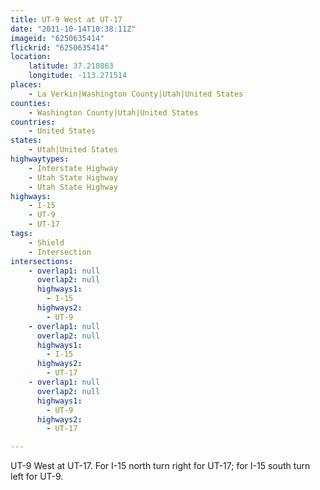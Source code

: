 ```yaml
---
title: UT-9 West at UT-17
date: "2011-10-14T10:38:11Z"
imageid: "6250635414"
flickrid: "6250635414"
location:
    latitude: 37.210863
    longitude: -113.271514
places:
    - La Verkin|Washington County|Utah|United States
counties:
    - Washington County|Utah|United States
countries:
    - United States
states:
    - Utah|United States
highwaytypes:
    - Interstate Highway
    - Utah State Highway
    - Utah State Highway
highways:
    - I-15
    - UT-9
    - UT-17
tags:
    - Shield
    - Intersection
intersections:
    - overlap1: null
      overlap2: null
      highways1:
        - I-15
      highways2:
        - UT-9
    - overlap1: null
      overlap2: null
      highways1:
        - I-15
      highways2:
        - UT-17
    - overlap1: null
      overlap2: null
      highways1:
        - UT-9
      highways2:
        - UT-17

---
```

UT-9 West at UT-17.  For I-15 north turn right for UT-17; for I-15 south turn left for UT-9.